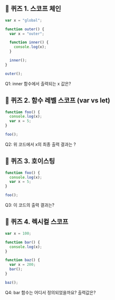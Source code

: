 ## 📌 퀴즈 1. 스코프 체인

```jsx
var x = "global";

function outer() {
  var x = "outer";

  function inner() {
    console.log(x);
  }

  inner();
}

outer();
```

Q1: inner 함수에서 출력되는 x 값은?

## 📌 퀴즈 2. 함수 레벨 스코프 (var vs let)

```jsx
function foo() {
  console.log(x);
  var x = 5;
}

foo();
```

Q2: 위 코드에서 x의 최종 출력 결과는 ?

## 📌 퀴즈 3. 호이스팅

```jsx
function foo() {
  console.log(x);
  var x = 5;
}

foo();
```

Q3: 이 코드의 출력 결과는?

## 📌 퀴즈 4. 렉시컬 스코프

```jsx
var x = 100;

function bar() {
  console.log(x);
}

function baz() {
  var x = 200;
  bar();
}

baz();
```

Q4: bar 함수는 어디서 정의되었을까요? 출력값은?
